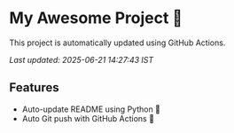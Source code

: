 # My Awesome Project 🚀

This project is automatically updated using GitHub Actions.

_Last updated: 2025-06-21 14:27:43 IST_

## Features
- Auto-update README using Python 🐍
- Auto Git push with GitHub Actions 🤖
